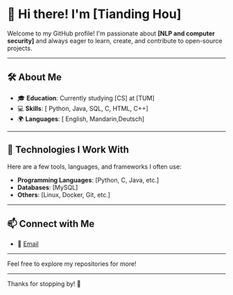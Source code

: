 # 👋 Hi there! I'm [Tianding Hou]

Welcome to my GitHub profile! I'm passionate about **[NLP and computer security]** and always eager to learn, create, and contribute to open-source projects.

---

## 🛠️ About Me

- 🎓 **Education**: Currently studying [CS] at [TUM]
- 💻 **Skills**: [ Python, Java, SQL, C, HTML, C++]
- 🌍 **Languages**: [ English, Mandarin,Deutsch]

---

## 🔧 Technologies I Work With

Here are a few tools, languages, and frameworks I often use:

- **Programming Languages**: [Python, C, Java, etc.]
- **Databases**: [MySQL]
- **Others**: [Linux, Docker, Git, etc.]

---


## 📫 Connect with Me
- 📧 [Email](mailto:htdapollol@gmail.com)

---


Feel free to explore my repositories for more!

---

Thanks for stopping by! 🚀

